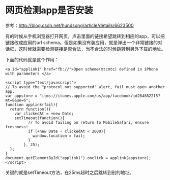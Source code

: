 
# 网页检测app是否安装

参考：<http://blog.csdn.net/hundsong/article/details/6623500>

有的时候从手机浏览器打开网页，点击里面的链接希望跳转到相应的app，可以把链接改成应用的url schema。但是如果没有装应用，就是弹出一个非常链接的对话框，这时候就需要检测链接是否合法，当不合法的时候跳转到另外下载的地址。

下面的代码就是这个作用：

	<a id="applink1" href="fb://">Open scheme(mtcmtc) defined in iPhone with parameters </a>
	
	<script type="text/javascript">
	// To avoid the "protocol not supported" alert, fail must open another app.
	var appstore = "itms://itunes.apple.com/us/app/facebook/id284882215?mt=8&uo=6";
	function applink(fail){
	  return function(){
	    var clickedAt = +new Date;
	    setTimeout(function(){
	          // To avoid failing on return to MobileSafari, ensure freshness!
	          if (+new Date - clickedAt < 2000){
	            window.location = fail;
	          }
	        }, 25);
	  };
	}
	document.getElementById("applink1").onclick = applink(appstore);
	</script>

关键的就是setTimeout方法，在25ms超时之后跳转到别的地址。
